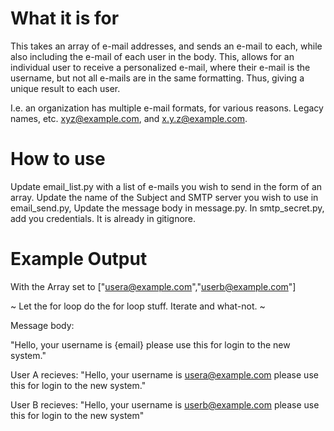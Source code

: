# What it is for
This takes an array of e-mail addresses, and sends an e-mail to each, while also including the e-mail of each user in the body. This, allows for an individual user to receive a personalized e-mail, where their e-mail is the username, but not all e-mails are in the same formatting. Thus, giving a unique result to each user.

I.e. an organization has multiple e-mail formats, for various reasons. Legacy names, etc. xyz@example.com, and x.y.z@example.com. 

# How to use
Update email_list.py with a list of e-mails you wish to send in the form of an array. 
Update the name of the Subject and SMTP server you wish to use in email_send.py, 
Update the message body in message.py. 
In smtp_secret.py, add you credentials. It is already in gitignore.  

# Example Output

With the Array set to ["usera@example.com","userb@example.com"]

~ Let the for loop do the for loop stuff. Iterate and what-not. ~

Message body: 

"Hello, your username is {email} please use this for login to the new system." 

User A recieves: 
"Hello, your username is usera@example.com please use this for login to the new system." 

User B recieves: 
"Hello, your username is userb@example.com please use this for login to the new system"
